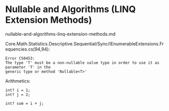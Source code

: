 # Nullable and Algorithms (LINQ Extension Methods)

nullable-and-algorithms-linq-extension-methods.md

Core.Math.Statistics.Descriptive.Sequential/Sync/IEnumerableExtensions.Frequencies.cs(94,94): 

    Error CS0453: 
    The type 'T' must be a non-nullable value type in order to use it as parameter 'T' in the 
    generic type or method 'Nullable<T>' 
    

Arithmetics:

    int? i = 1;
    int? j = 2;

    int? sum = i + j;

